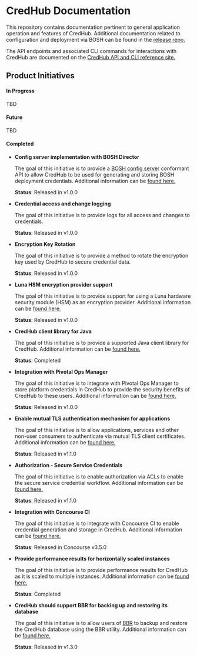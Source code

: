 # CredHub Documentation

This repository contains documentation pertinent to general application operation and features of CredHub. Additional documentation related to configuration and deployment via BOSH can be found in the [release repo.](https://github.com/pivotal-cf/credhub-release/tree/master/docs)

The API endpoints and associated CLI commands for interactions with CredHub are documented on the [CredHub API and CLI reference site.](https://docs.cloudfoundry.org/api/credhub/)

## Product Initiatives

#### In Progress

TBD

#### Future

TBD

#### Completed

* **Config server implementation with BOSH Director**

    The goal of this initiative is to provide a [BOSH config server][1] conformant API to allow CredHub to be used for generating and storing BOSH deployment credentials. Additional information can be [found here.](bosh-config-server.md)

    **Status**: Released in v1.0.0

[1]:https://github.com/cloudfoundry/bosh-notes/blob/master/config-server.md

* **Credential access and change logging**

    The goal of this initiative is to provide logs for all access and changes to credentials.

    **Status**: Released in v1.0.0

* **Encryption Key Rotation**

    The goal of this initiative is to provide a method to rotate the encryption key used by CredHub to secure credential data.

    **Status**: Released in v1.0.0

* **Luna HSM encryption provider support**

    The goal of this initiative is to provide support for using a Luna hardware security module (HSM) as an encryption provider. Additional information can be [found here.](https://github.com/pivotal-cf/credhub-release/blob/master/docs/configure-luna-hsm.md)

    **Status**: Released in v1.0.0

* **CredHub client library for Java**

    The goal of this initiative is to provide a supported Java client library for CredHub. Additional information can be [found here.](https://projects.spring.io/spring-credhub/)

    **Status**: Completed

* **Integration with Pivotal Ops Manager**

    The goal of this initiative is to integrate with Pivotal Ops Manager to store platform credentials in CredHub to provide the security benefits of CredHub to these users. Additional information can be [found here.](https://docs.pivotal.io/tiledev/credhub.html)

    **Status**: Released in v1.0.0

* **Enable mutual TLS authentication mechanism for applications**

    The goal of this initiative is to allow applications, services and other non-user consumers to authenticate via mutual TLS client certificates. Additional information can be [found here.](mutual-tls.md)

    **Status**: Released in v1.1.0

* **Authorization - Secure Service Credentials**

    The goal of this initiative is to enable authorization via ACLs to enable the secure service credential workflow. Additional information can be [found here.](authorization-and-permissions.md)

    **Status**: Released in v1.1.0

* **Integration with Concourse CI**

    The goal of this initiative is to integrate with Concourse CI to enable credential generation and storage in CredHub. Additional information can be [found here.](http://concourse.ci/creds.html#credhub)

    **Status**: Released in Concourse v3.5.0

* **Provide performance results for horizontally scaled instances**

    The goal of this initiative is to provide performance results for CredHub as it is scaled to multiple instances. Additional information can be [found here.](performance-testing.md)

    **Status**: Completed

* **CredHub should support BBR for backing up and restoring its database**

    The goal of this initiative is to allow users of [BBR](https://github.com/cloudfoundry-incubator/bosh-backup-and-restore) to backup and restore the CredHub database using the BBR utility. Additional information can be [found here.](https://github.com/pivotal-cf/credhub-release/blob/master/docs/backup-restore-recommendations.md)

    **Status**: Released in v1.3.0

